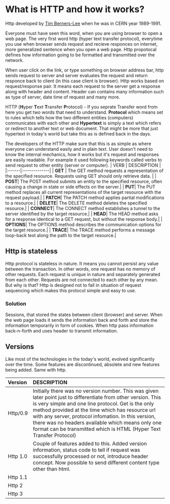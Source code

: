# What is HTTP and how it works?
Http developed by [Tim Berners-Lee](https://en.wikipedia.org/wiki/Tim_Berners-Lee) when he was in CERN year 1989-1991.

Everyone must have seen this word, when you are using browser to open a web page. The very first word http (hyper text transfer protocol), everytime you use when browser sends request and recieve responces on internet, more generalized sentence when you open a web page. Http propotocal defines how information going to be formatted and transmitted over the network.

When user click on the link, or type something on browser address bar, http sends request to server and server evaluates the request and return responce back to client (in this case client is browser). Http works based on request/response pair. It means each request to the server get a response along with header and content. Header can contains many information such as type of server, date time of request and many more.

HTTP (**H**yper **T**ext **T**ransfer **P**rotocol) - If you seprate Transfer word from here you get two words that need to understand. **Protocol** which means set to rules which tells how the two different entities (computers) communicates with each other and **Hypertext** is simply a text which refers or redirect to another text or web document. That might be more that just hypertext in today's world but take this as is defined back in the days.

The developers of the HTTP make sure that this is as simple as where everyone can understand easily and in plain text. User doesn't need to know the internal mechanics, how it works but it's request and responses are easily readable. For example it used following keywords called verbs to send request to other entity (server or computer).
| VERB | DESCRIPTION |
|:------|:-------------|
| **GET** | The GET method requests a representation of the specified resource. Requests using GET should only retrieve data. |
| **POST**| The POST method submits an entity to the specified resource, often causing a change in state or side effects on the server.|
| **PUT**| The PUT method replaces all current representations of the target resource with the request payload.|
| **PATCH**| The PATCH method applies partial modifications to a resource.|
| **DELETE**| The DELETE method deletes the specified resource.|
| **CONNECT**| The CONNECT method establishes a tunnel to the server identified by the target resource.|
| **HEAD**| The HEAD method asks for a response identical to a GET request, but without the response body.|
| **OPTIONS**| The OPTIONS method describes the communication options for the target resource.|
| **TRACE**| The TRACE method performs a message loop-back test along the path to the target resource.|
    
## Http is stateless
Http protocol is stateless in nature. It means you cannot persist any value between the transaction. In other words, one request has no memory of other requests. Each request is unique in nature and separately generated from each other. Requests are not connected to each other by any mean. But why is that? Http is designed not to fall in situation of request sequencing which makes this protocol simple and easy to use.

### Solution
Sessions, that stored the states between client (browser) and server. When the web page loads it sends the information back and forth and store the information temporarily in form of cookies. When http pass information back-n-forth and uses header to transmit information. 

## Versions
Like most of the technologies in the today's world, evolved significantly over the time. Some features are discontinued, absolete and new features being added. Same with http. 

| Version | DESCRIPTION |
|:------|:-------------|
|Http/0.9| Initially there was no version number. This was given later point just to differentiate from other version. This is very simple and one line protocol. Get is the only method provided at the time which has resource url with any server, protocol infomation. In this version, there was no headers available which means only one format can be transmitted which is HTML (Hyper Text Transfer Protocol)|
|Http 1.0| Couple of features added to this. Added version information, status code to tell if request was successfully processed or not, introduce header concept. Now possible to send different content type other than html. |
|Http 1.1| |
|Http 2 | |
|Http 3 | |



